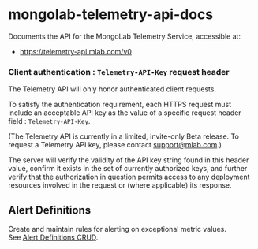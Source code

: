 # mongolab-telemetry-api-docs

Documents the API for the MongoLab Telemetry Service, 
accessible at:

* https://telemetry-api.mlab.com/v0


### Client authentication : `Telemetry-API-Key` request header

The Telemetry API will only honor authenticated client requests. 

To satisfy the authentication requirement, each HTTPS request must include an acceptable API key as the value of a specific request header field : `Telemetry-API-Key`.

(The Telemetry API is currently in a limited, invite-only Beta release.  To request a Telemetry API key, please contact [support@mlab.com](mailto:support@mlab.com).)

The server will verify the validity of the API key string found in this header value, confirm it exists in the set of currently authorized keys, and further verify that the authorization in question permits access to any deployment resources involved in the request or (where applicable) its response.



## Alert Definitions

Create and maintain rules for alerting on exceptional metric values.  
See [Alert Definitions CRUD](alerts.md).
